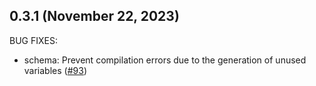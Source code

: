 ## 0.3.1 (November 22, 2023)

BUG FIXES:

* schema: Prevent compilation errors due to the generation of unused variables ([#93](https://github.com/the3venthoriz0n/terraform-plugin-codegen-framework/issues/93))
